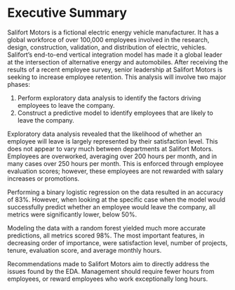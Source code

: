 # Executive Summary

Salifort Motors is a fictional electric energy vehicle manufacturer. It has a global workforce of over 100,000 employees involved in the research, design, construction, validation, and distribution of electric, vehicles. Salifort’s end-to-end vertical integration model has made it a global leader at the intersection of alternative energy and automobiles. After receiving the results of a recent employee survey, senior leadership at Salifort Motors is seeking to increase employee retention. This analysis will involve two major phases:

1. Perform exploratory data analysis to identify the factors driving employees to leave the company.
2. Construct a predictive model to identify employees that are likely to leave the company.

Exploratory data analysis revealed that the likelihood of whether an employee will leave is largely represented by their satisfaction level. This does not appear to vary much between departments at Salifort Motors. Employees are overworked, averaging over 200 hours per month, and in many cases over 250 hours per month. This is enforced through employee evaluation scores; however, these employees are not rewarded with salary increases or promotions.

Performing a binary logistic regression on the data resulted in an accuracy of 83%. However, when looking at the specific case when the model would successfully predict whether an employee would leave the company, all metrics were significantly lower, below 50%.

Modeling the data with a random forest yielded much more accurate predictions, all metrics scored 98%. The most important features, in decreasing order of importance, were satisfaction level, number of projects, tenure, evaluation score, and average monthly hours.

Recommendations made to Salifort Motors aim to directly address the issues found by the EDA. Management should require fewer hours from employees, or reward employees who work exceptionally long hours.
